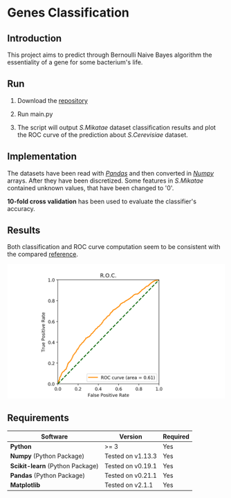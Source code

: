 # Genes Classification

## Introduction
This project aims to predict through Bernoulli Naive Bayes algorithm the essentiality of a gene for some bacterium's life.

## Run
1. Download the [repository](https://github.com/fralomba/Bayesian-Classifier.git)

2. Run main.py

3. The script will output *S.Mikatae* dataset classification results and plot the ROC curve of the prediction about *S.Cerevisiae* dataset.

## Implementation
The datasets have been read with [*Pandas*](https://pandas.pydata.org/) and then converted in [*Numpy*](http://www.numpy.org) arrays. After they have been discretized.
Some features in *S.Mikatae* contained unknown values, that have been changed to '0'.

**10-fold cross validation** has been used to evaluate the classifier's accuracy.

## Results
Both classification and ROC curve computation seem to be consistent with the compared [reference](http://genome.cshlp.org/content/16/9/1126).

![ROC](/img/roc.png) 

## Requirements
| Software                                                 | Version         | Required |
| ---------------------------------------------------------|-----------------| ---------|
| **Python**                                               |     >= 3        |    Yes   |
| **Numpy** (Python Package)                               |Tested on v1.13.3|    Yes   |
| **Scikit-learn** (Python Package)                        |Tested on v0.19.1|    Yes   |
| **Pandas** (Python Package)                              |Tested on v0.21.1|    Yes   |
| **Matplotlib**			                               |Tested on v2.1.1 |    Yes   |
